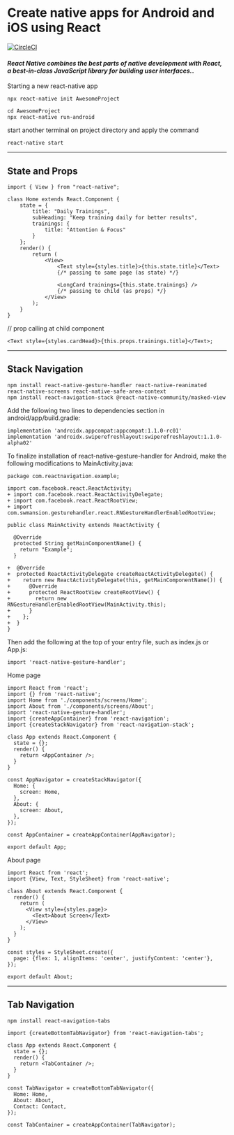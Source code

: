 # Create native apps for Android and iOS using React

[![CircleCI](https://img.icons8.com/officel/30/000000/doc.png)](https://facebook.github.io/react-native/docs/getting-started)

#### _React Native combines the best parts of native development with React, a best-in-class JavaScript library for building user interfaces._.

Starting a new react-native app

```
npx react-native init AwesomeProject
```

```
cd AwesomeProject
npx react-native run-android
```

start another terminal on project directory and apply the command

```
react-native start
```

---

## State and Props

```
import { View } from "react-native";

class Home extends React.Component {
    state = {
        title: "Daily Trainings",
        subHeading: "Keep training daily for better results",
        trainings: {
            title: "Attention & Focus"
        }
    };
    render() {
        return (
            <View>
                <Text style={styles.title}>{this.state.title}</Text>
                {/* passing to same page (as state) */}

                <LongCard trainings={this.state.trainings} />
                {/* passing to child (as props) */}
            </View>
        );
    }
}

```

// prop calling at child component

```
<Text style={styles.cardHead}>{this.props.trainings.title}</Text>;
```

---

## Stack Navigation

```
npm install react-native-gesture-handler react-native-reanimated react-native-screens react-native-safe-area-context
npm install react-navigation-stack @react-native-community/masked-view
```

Add the following two lines to dependencies section in android/app/build.gradle:

```
implementation 'androidx.appcompat:appcompat:1.1.0-rc01'
implementation 'androidx.swiperefreshlayout:swiperefreshlayout:1.1.0-alpha02'
```

To finalize installation of react-native-gesture-handler for Android, make the following modifications to MainActivity.java:

```
package com.reactnavigation.example;

import com.facebook.react.ReactActivity;
+ import com.facebook.react.ReactActivityDelegate;
+ import com.facebook.react.ReactRootView;
+ import com.swmansion.gesturehandler.react.RNGestureHandlerEnabledRootView;

public class MainActivity extends ReactActivity {

  @Override
  protected String getMainComponentName() {
    return "Example";
  }

+  @Override
+  protected ReactActivityDelegate createReactActivityDelegate() {
+    return new ReactActivityDelegate(this, getMainComponentName()) {
+      @Override
+      protected ReactRootView createRootView() {
+        return new RNGestureHandlerEnabledRootView(MainActivity.this);
+      }
+    };
+  }
}

```

Then add the following at the top of your entry file, such as index.js or App.js:

```
import 'react-native-gesture-handler';
```

Home page

```
import React from 'react';
import {} from 'react-native';
import Home from './components/screens/Home';
import About from './components/screens/About';
import 'react-native-gesture-handler';
import {createAppContainer} from 'react-navigation';
import {createStackNavigator} from 'react-navigation-stack';

class App extends React.Component {
  state = {};
  render() {
    return <AppContainer />;
  }
}

const AppNavigator = createStackNavigator({
  Home: {
    screen: Home,
  },
  About: {
    screen: About,
  },
});

const AppContainer = createAppContainer(AppNavigator);

export default App;

```

About page

```
import React from 'react';
import {View, Text, StyleSheet} from 'react-native';

class About extends React.Component {
  render() {
    return (
      <View style={styles.page}>
        <Text>About Screen</Text>
      </View>
    );
  }
}

const styles = StyleSheet.create({
  page: {flex: 1, alignItems: 'center', justifyContent: 'center'},
});

export default About;

```

---

## Tab Navigation

```
npm install react-navigation-tabs
```

```
import {createBottomTabNavigator} from 'react-navigation-tabs';

class App extends React.Component {
  state = {};
  render() {
    return <TabContainer />;
  }
}

const TabNavigator = createBottomTabNavigator({
  Home: Home,
  About: About,
  Contact: Contact,
});

const TabContainer = createAppContainer(TabNavigator);

```